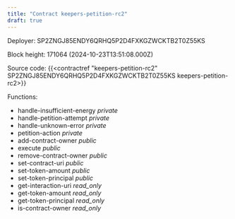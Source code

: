 ```yaml
---
title: "Contract keepers-petition-rc2"
draft: true
---
```

Deployer: SP2ZNGJ85ENDY6QRHQ5P2D4FXKGZWCKTB2T0Z55KS


 



Block height: 171064 (2024-10-23T13:51:08.000Z)

Source code: {{<contractref "keepers-petition-rc2" SP2ZNGJ85ENDY6QRHQ5P2D4FXKGZWCKTB2T0Z55KS keepers-petition-rc2>}}

Functions:

* handle-insufficient-energy _private_
* handle-petition-attempt _private_
* handle-unknown-error _private_
* petition-action _private_
* add-contract-owner _public_
* execute _public_
* remove-contract-owner _public_
* set-contract-uri _public_
* set-token-amount _public_
* set-token-principal _public_
* get-interaction-uri _read_only_
* get-token-amount _read_only_
* get-token-principal _read_only_
* is-contract-owner _read_only_
